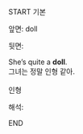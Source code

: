 START
기본

앞면:
doll


뒷면:
<div>She’s quite a <strong>doll</strong>. </div><div><div>그녀는 정말 인형 같아.</div></div><div><br></div><div>인형</div>


해석:
<!--ID: 1746614453776-->
END
